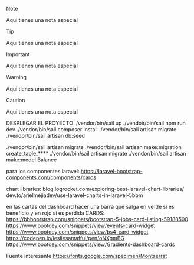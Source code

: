> [!NOTE]
>Aqui tienes una nota especial

> [!TIP]
>Aqui tienes una nota especial

> [!IMPORTANT]
>Aqui tienes una nota especial

> [!WARNING]
>Aqui tienes una nota especial

> [!CAUTION]
>Aqui tienes una nota especial


DESPLEGAR EL PROYECTO
./vendor/bin/sail up
./vendoir/bin/sail npm run dev
./vendor/bin/sail composer install
./vendor/bin/sail artisan migrate
./vendor/bin/sail artisan db:seed


./vendor/bin/sail artisan migrate
./vendor/bin/sail artisan make:migration create_table_****
./vendor/bin/sail artisan migrate
./vendor/bin/sail artisan make:model Balance


para los componentes laravel:
https://laravel-bootstrap-components.com/components/cards

chart libraries:
blog.logrocket.com/exploring-best-laravel-chart-libraries/
dev.to/arielmejiadev/use-laravel-charts-in-laravel-5bbm

en las cartas del dashboard hacer una barra que salga en verde si es beneficio y en rojo si es perdida
CARDS:
https://bbbootstrap.com/snippets/bootstrap-5-jobs-card-listing-59188500
https://www.bootdey.com/snippets/view/events-card-widget
https://www.bootdey.com/snippets/view/bs4-card-widget
https://codepen.io/lesliesamafful/pen/oNXgmBG
https://www.bootdey.com/snippets/view/Gradients-dashboard-cards

Fuente interesante
https://fonts.google.com/specimen/Montserrat
